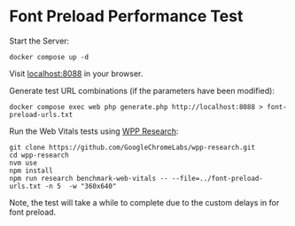 # Font Preload Performance Test

Start the Server:

    docker compose up -d

Visit [localhost:8088](http://localhost:8088) in your browser.

Generate test URL combinations (if the parameters have been modified):

    docker compose exec web php generate.php http://localhost:8088 > font-preload-urls.txt

Run the Web Vitals tests using [WPP Research](https://github.com/GoogleChromeLabs/wpp-research):

    git clone https://github.com/GoogleChromeLabs/wpp-research.git
    cd wpp-research
    nvm use
    npm install
    npm run research benchmark-web-vitals -- --file=../font-preload-urls.txt -n 5  -w "360x640"

Note, the test will take a while to complete due to the custom delays in for font preload.